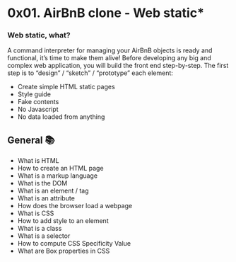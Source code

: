 # 0x01. AirBnB clone - Web static*

### Web static, what?

A command interpreter for managing your AirBnB objects is ready and functional, it’s time to make them alive!
Before developing any big and complex web application, you will build the front end step-by-step.
The first step is to “design” / “sketch” / “prototype” each element:
- Create simple HTML static pages
- Style guide
- Fake contents
- No Javascript
- No data loaded from anything

## General :books:
- What is HTML
- How to create an HTML page
- What is a markup language
- What is the DOM
- What is an element / tag
- What is an attribute
- How does the browser load a webpage
- What is CSS
- How to add style to an element
- What is a class
- What is a selector
- How to compute CSS Specificity Value
- What are Box properties in CSS
